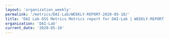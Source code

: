 ```yaml
---
layout: 'organization_weekly'
permalink: '/metrics/DAI-Lab/WEEKLY-REPORT-2020-05-10/'
title: 'DAI Lab OSS Metrics Metrics report for DAI-Lab | WEEKLY-REPORT-2020-05-10'
organization: 'DAI-Lab'
current_date: '2020-05-10'
---
```

